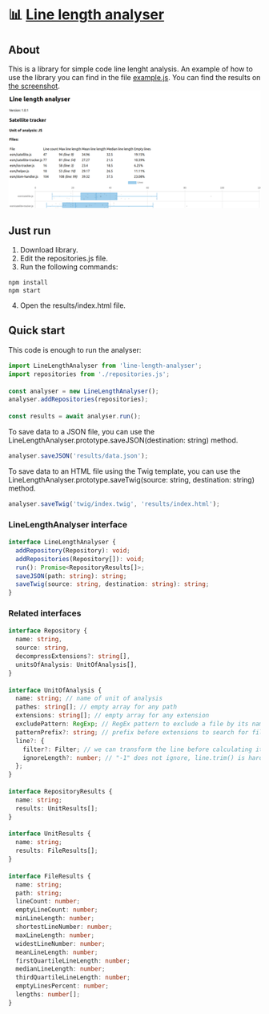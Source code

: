 # :bar_chart: [Line length analyser](https://github.com/shvabuk/line-length-analyser)

## About
This is a library for simple code line lenght analysis.
An example of how to use the library you can find in the file [example.js](https://github.com/shvabuk/line-length-analyser/blob/main/example.js).
You can find the results on [the screenshot](https://github.com/shvabuk/line-length-analyser/blob/main/screenshot.png).
![Screenshot](https://github.com/shvabuk/line-length-analyser/blob/main/screenshot.png?raw=true)

## Just run
1. Download library.
2. Edit the repositories.js file.
3. Run the following commands:
```shell
npm install
npm start
```
4. Open the results/index.html file.

## Quick start
This code is enough to run the analyser:
```js
import LineLengthAnalyser from 'line-length-analyser';
import repositories from './repositories.js';

const analyser = new LineLengthAnalyser();
analyser.addRepositories(repositories);

const results = await analyser.run();
```

To save data to a JSON file, you can use the LineLengthAnalyser.prototype.saveJSON(destination: string) method.
```js
analyser.saveJSON('results/data.json');
```

To save data to an HTML file using the Twig template, you can use the LineLengthAnalyser.prototype.saveTwig(source: string, destination: string) method.
```js
analyser.saveTwig('twig/index.twig', 'results/index.html');
```

### LineLengthAnalyser interface
```ts
interface LineLengthAnalyser {
  addRepository(Repository): void;
  addRepositories(Repository[]): void;
  run(): Promise<RepositoryResults[]>;
  saveJSON(path: string): string;
  saveTwig(source: string, destination: string): string;
}
```
### Related interfaces
```ts
interface Repository {
  name: string,
  source: string,
  decompressExtensions?: string[],
  unitsOfAnalysis: UnitOfAnalysis[],
}

interface UnitOfAnalysis {
  name: string; // name of unit of analysis
  pathes: string[]; // empty array for any path
  extensions: string[]; // empty array for any extension
  excludePattern: RegExp; // RegEx pattern to exclude a file by its name
  patternPrefix?: string; // prefix before extensions to search for files by "glob"
  line?: {
    filter?: Filter; // we can transform the line before calculating its length
    ignoreLength?: number; // "-1" does not ignore, line.trim() is hardcoded to count the length of the line
  };
}

interface RepositoryResults {
  name: string;
  results: UnitResults[];
}

interface UnitResults {
  name: string;
  results: FileResults[];
}

interface FileResults {
  name: string;
  path: string;
  lineCount: number;
  emptyLineCount: number;
  minLineLength: number;
  shortestLineNumber: number;
  maxLineLength: number;
  widestLineNumber: number;
  meanLineLength: number;
  firstQuartileLineLength: number;
  medianLineLength: number;
  thirdQuartileLineLength: number;
  emptyLinesPercent: number;
  lengths: number[];
}
```
